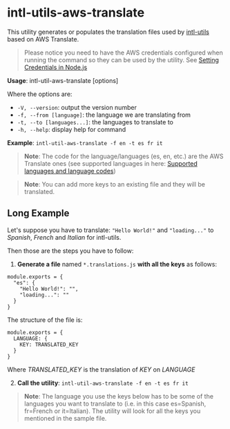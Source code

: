 # intl-utils-aws-translate

This utility generates or populates the translation files used by [intl-utils](https://github.com/ignaciolarranaga/intl-utils) based on AWS Translate.

> Please notice you need to have the AWS credentials configured when running the command so they can be used by the utility. See [Setting Credentials in Node.js](https://docs.aws.amazon.com/sdk-for-javascript/v3/developer-guide/setting-credentials-node.html)

**Usage**: intl-util-aws-translate [options]

Where the options are:
* `-V, --version`: output the version number
* `-f, --from [language]`: the language we are translating from
* `-t, --to [languages...]`: the languages to translate to
* `-h, --help`: display help for command

**Example**: `intl-util-aws-translate -f en -t es fr it`

> **Note**: The code for the language/languages (es, en, etc.) are the AWS Translate ones (see supported languages in here: [Supported languages and language codes](https://docs.aws.amazon.com/translate/latest/dg/what-is-languages.html))

> **Note**: You can add more keys to an existing file and they will be translated.

## Long Example

Let's suppose you have to translate: `"Hello World!"` and `"loading..."` to *Spanish*, *French* and *Italian* for intl-utils.

Then those are the steps you have to follow:

1. **Generate a file** named `*.translations.js` **with all the keys** as follows:
```
module.exports = {
  "es": {
    "Hello World!": "",
    "loading...": ""
  }
}
```

The structure of the file is:
```
module.exports = {
  LANGUAGE: {
    KEY: TRANSLATED_KEY
  }
}
```
Where *TRANSLATED_KEY* is the translation of *KEY* on *LANGUAGE*

2. **Call the utility**: `intl-util-aws-translate -f en -t es fr it`

> **Note**: The language you use the keys below has to be some of the languages you want to translate to (i.e. in this case es=Spanish, fr=French or it=Italian). The utility will look for all the keys you mentioned in the sample file.
